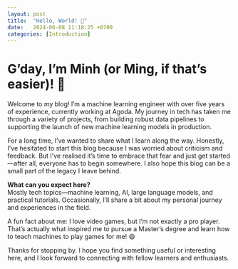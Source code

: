 ```yaml
---
layout: post
title:  "Hello, World! 👋"
date:   2024-06-08 11:18:25 +0700
categories: [Introduction]
---
```


# G’day, I’m Minh (or Ming, if that’s easier)! 👋

Welcome to my blog! I’m a machine learning engineer with over five years of experience, currently working at Agoda. My journey in tech has taken me through a variety of projects, from building robust data pipelines to supporting the launch of new machine learning models in production.

For a long time, I’ve wanted to share what I learn along the way. Honestly, I’ve hesitated to start this blog because I was worried about criticism and feedback. But I’ve realised it’s time to embrace that fear and just get started—after all, everyone has to begin somewhere. I also hope this blog can be a small part of the legacy I leave behind.

**What can you expect here?**  
Mostly tech topics—machine learning, AI, large language models, and practical tutorials. Occasionally, I’ll share a bit about my personal journey and experiences in the field.

A fun fact about me: I love video games, but I’m not exactly a pro player. That’s actually what inspired me to pursue a Master’s degree and learn how to teach machines to play games for me! 😄

Thanks for stopping by. I hope you find something useful or interesting here, and I look forward to connecting with fellow learners and enthusiasts.
